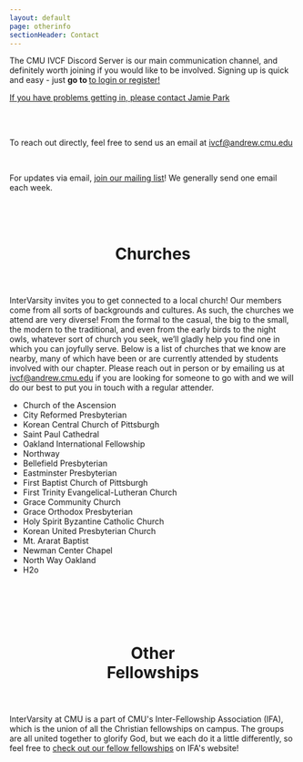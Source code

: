 ```yaml
---
layout: default
page: otherinfo
sectionHeader: Contact
---
```


<p>
	The CMU IVCF Discord Server is our main communication channel, and definitely worth joining if you would like to be involved. Signing up is quick and easy - just <b>go to <a href="https://discord.gg/KWV2TwA" target="_blank"></b> to login or register!
</p>
<p>
	If you have problems getting in, please contact <a href="mailto:jamiepark@cmu.edu">Jamie Park</a>
</p>
<!-- <p>
	The CMU IVCF Slack workspace is our main communication channel, and definitely worth joining if you would like to be involved. Signing up is quick and easy:
</p>
<p>
	<ol>
		<li>Go to <a href="{{ 'https://cmuivcf.slack.com/signup' | absolute_url }}" target="_blank">cmuivcf.slack.com/signup</a></li>
		<li>Enter your Andrew ID</li>
		<li>Click "Create Account"</li>
	</ol>
<p>
<p>
	Note: if you would like to create an account with a different email address please contact <a href="mailto:jamiepark@cmu.edu">Jamie Park</a>
</p> -->
<br/>
<br/>
<p>
	To reach out directly, feel free to send us an email at <a href="mailto:ivcf@andrew.cmu.edu">ivcf@andrew.cmu.edu</a>
</p>
<br/>
<p>
	For updates via email, <a target="_blank" href="https://lists.andrew.cmu.edu/mailman/listinfo/ivcf-misc">join our mailing list</a>! We generally send one email each week.
<br/><br/><br/><br/>
<header class="section-header">
	<h1>Churches</h1>
</header>
<p>
	InterVarsity invites you to get connected to a local church! Our members come from all sorts of backgrounds and cultures. As such, the churches we attend are very diverse! From the formal to the casual, the big to the small, the modern to the traditional, and even from the early birds to the night owls, whatever sort of church you seek, we&rsquo;ll gladly help you find one in which you can joyfully serve. Below is a list of churches that we know are nearby, many of which have been or are currently attended by students involved with our chapter. Please reach out in person or by emailing us at <a href="ivcf@andrew.cmu.edu">ivcf@andrew.cmu.edu</a> if you are looking for someone to go with and we will do our best to put you in touch with a regular attender.
</p>
<div class="churches">
	<ul>
		<li>Church of the Ascension</li>
		<li>City Reformed Presbyterian</li>
		<li>Korean Central Church of Pittsburgh</li>
		<li>Saint Paul Cathedral</li>
		<li>Oakland International Fellowship</li>
		<li>Northway</li>
		<li>Bellefield Presbyterian</li>
		<li>Eastminster Presbyterian</li>
		<li>First Baptist Church of Pittsburgh</li>
		<li>First Trinity Evangelical-Lutheran Church</li>
		<li>Grace Community Church</li>
		<li>Grace Orthodox Presbyterian</li>
		<li>Holy Spirit Byzantine Catholic Church</li>
		<li>Korean United Presbyterian Church</li>
		<li>Mt. Ararat Baptist</li>
		<li>Newman Center Chapel</li>
		<li>North Way Oakland</li>
		<li>H2o</li>
	</ul>
<!--
	<div class="tricolumn">
		<h2>Churches we attend</h2>
		<p><a href="http://www.ascensionpittsburgh.org/">Church of the Ascension</a></p>
		<div class="contact"><a href="mailto:ascension@cmuintervarsity.org">ascension@cmuintervarsity.org</a></div>
		<p><a href="http://www.cityreformed.org/">City Reformed Presbyterian Church</a></p>
		<div class="contact"><a href="mailto:cityreformed@cmuintervarsity.org">cityreformed@cmuintervarsity.org</a></div>
		<p><a href="http://www.centralchurchpitt.com/">Korean Central Church of Pittsburgh</a></p>
		<div class="contact"><a href="mailto:koreancentral@cmuintervarsity.org">koreancentral@cmuintervarsity.org</a></div>
		<p><a href="http://www.catholic-church.org/st.paulcathedralpgh/">Saint Paul Cathedral</a></p>
		<div class="contact"><a href="mailto:saintpaul@cmuintervarsity.org">saintpaul@cmuintervarsity.org</a></div>
		<p><a href="http://oif.pccoakland.org/">Oakland International Fellowship</a></p>
		<div class="contact"><a href="mailto:oaklanditl@cmuintervarsity.org">oaklanditl@cmuintervarsity.org</a></div>
		<p><a href="http://www.bellefield.org/">Bellefield Presybterian Church</a></p>
		<div class="contact"><a href="mailto:bellefield@cmuintervarsity.org">bellefield@cmuintervarsity.org</a></div>
		<p><a href="http://www.northway.org/">Northway</a></p>
		<div class="contact"><a href="mailto:northway@cmuintervarsity.org">northway@cmuintervarsity.org</a></div>
	</div>
	<div class="tricolumn">
		<h2>Other area churches</h2>
		<p>Bellefield Presbyterian</p>
		<p>Eastminster Presbyterian</p>
		<p>First Baptist Church of Pittsburgh</p>
		<p>First Trinity Evangelical-Lutheran Church</p>
		<p>Grace Community Church</p>
		<p>Grace Orthodox Presbyterian</p>
		<p>Holy Spirit Byzantine Catholic Church</p>
		<p>Korean United Presbyterian Church</p>
		<p>Mt. Ararat Baptist</p>
		<p>Newman Center Chapel</p>
		<p>North Way Oakland</p>
	</div>
-->
</div>

<br/><br/><br/><br/>
<header class="section-header">
	<h1>Other <br class="responsive-br"/>Fellowships</h1>
</header>
<p class="affiliations">
	InterVarsity at CMU is a part of CMU's Inter-Fellowship Association (IFA), which is the union of all the Christian fellowships on campus. The groups are all united together to glorify God, but we each do it a little differently, so feel free to <a href="http://christatcmu.com/fellowships.html" target="_blank">check out our fellow fellowships</a> on IFA's website!
</p>